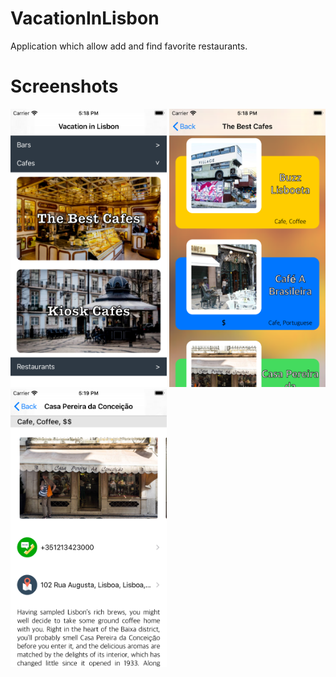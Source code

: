 # VacationInLisbon
Application which allow add and find favorite restaurants.
# Screenshots
<img src="https://raw.githubusercontent.com/kyivzdat/VacationInLisbon/master/Screenshots/1.png" width="250">    <img src="https://raw.githubusercontent.com/kyivzdat/VacationInLisbon/master/Screenshots/2.png" width="250">    <img src="https://raw.githubusercontent.com/kyivzdat/VacationInLisbon/master/Screenshots/3.png" width="250">
